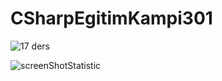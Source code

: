 # CSharpEgitimKampi301

![17 ders](https://github.com/user-attachments/assets/b349f4e5-7642-4664-aa38-7491b328f7c8)

![screenShotStatistic](https://github.com/user-attachments/assets/0cbe343d-bed8-4b3a-a4c8-8023b73d07a5)
